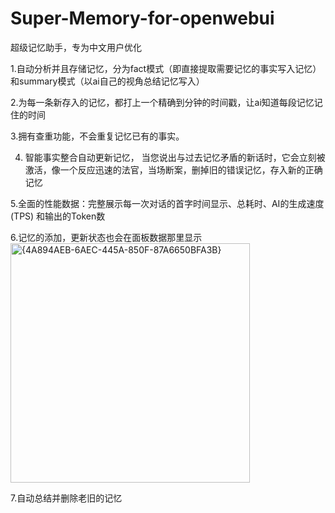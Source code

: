 # Super-Memory-for-openwebui

超级记忆助手，专为中文用户优化

1.自动分析并且存储记忆，分为fact模式（即直接提取需要记忆的事实写入记忆）和summary模式（以ai自己的视角总结记忆写入）

2.为每一条新存入的记忆，都打上一个精确到分钟的时间戳，让ai知道每段记忆记住的时间

3.拥有查重功能，不会重复记忆已有的事实。

4. 智能事实整合自动更新记忆， 当您说出与过去记忆矛盾的新话时，它会立刻被激活，像一个反应迅速的法官，当场断案，删掉旧的错误记忆，存入新的正确记忆

5.全面的性能数据：完整展示每一次对话的首字时间显示、总耗时、AI的生成速度 (TPS) 和输出的Token数

6.记忆的添加，更新状态也会在面板数据那里显示
<img width="383" alt="{4A894AEB-6AEC-445A-850F-87A6650BFA3B}" src="https://github.com/user-attachments/assets/eea4b152-fa35-4273-bd6d-fbf7a3fa9071" />

7.自动总结并删除老旧的记忆
